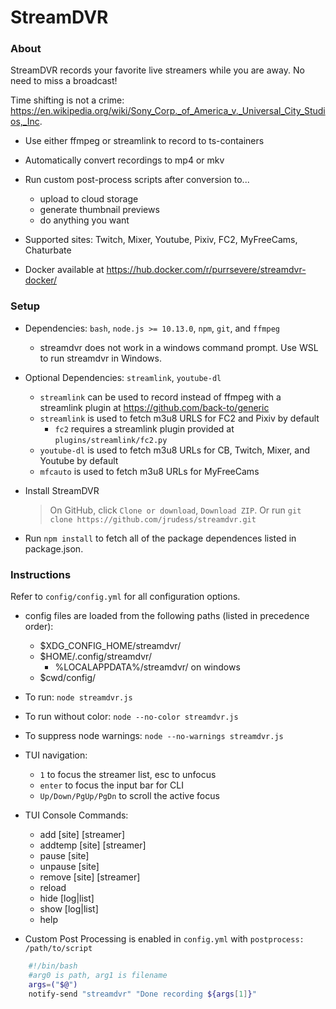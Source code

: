 StreamDVR
==========

### About ###

StreamDVR records your favorite live streamers while you are away.  No need to miss a broadcast!

Time shifting is not a crime:
https://en.wikipedia.org/wiki/Sony_Corp._of_America_v._Universal_City_Studios,_Inc.

* Use either ffmpeg or streamlink to record to ts-containers

* Automatically convert recordings to mp4 or mkv

* Run custom post-process scripts after conversion to...
    * upload to cloud storage
    * generate thumbnail previews
    * do anything you want

* Supported sites: Twitch, Mixer, Youtube, Pixiv, FC2, MyFreeCams, Chaturbate

* Docker available at https://hub.docker.com/r/purrsevere/streamdvr-docker/

### Setup ###

* Dependencies: `bash`, `node.js >= 10.13.0`, `npm`, `git`, and `ffmpeg`
  * streamdvr does not work in a windows command prompt.  Use WSL to run streamdvr in Windows.
* Optional Dependencies: `streamlink`, `youtube-dl`

  * `streamlink` can be used to record instead of ffmpeg with a streamlink plugin at https://github.com/back-to/generic
  * `streamlink` is used to fetch m3u8 URLS for FC2 and Pixiv by default
    * `fc2` requires a streamlink plugin provided at `plugins/streamlink/fc2.py`
  * `youtube-dl` is used to fetch m3u8 URLs for CB, Twitch, Mixer, and Youtube by default
  * `mfcauto` is used to fetch m3u8 URLs for MyFreeCams

* Install StreamDVR
  >On GitHub, click `Clone or download`, `Download ZIP`.
  >Or run `git clone https://github.com/jrudess/streamdvr.git`

* Run `npm install` to fetch all of the package dependences listed in package.json.

### Instructions ###

Refer to `config/config.yml` for all configuration options.

* config files are loaded from the following paths (listed in precedence order):
  * $XDG_CONFIG_HOME/streamdvr/
  * $HOME/.config/streamdvr/
    * %LOCALAPPDATA%/streamdvr/ on windows
  * $cwd/config/

* To run: `node streamdvr.js`
* To run without color: `node --no-color streamdvr.js`
* To suppress node warnings: `node --no-warnings streamdvr.js`

* TUI navigation:
    * `1` to focus the streamer list, esc to unfocus
    * `enter` to focus the input bar for CLI
    * `Up/Down/PgUp/PgDn` to scroll the active focus

* TUI Console Commands:
    * add     [site] [streamer]
    * addtemp [site] [streamer]
    * pause   [site] <streamer>
    * unpause [site] <streamer>
    * remove  [site] [streamer]
    * reload
    * hide [log|list]
    * show [log|list]
    * help

* Custom Post Processing is enabled in `config.yml` with `postprocess: /path/to/script`
```bash
    #!/bin/bash
    #arg0 is path, arg1 is filename
    args=("$@")
    notify-send "streamdvr" "Done recording ${args[1]}"
```
